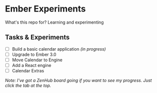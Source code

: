# Ember Experiments

What's this repo for? Learning and experimenting

## Tasks & Experiments
- [ ] Build a basic calendar application *(in progress)*
- [ ] Upgrade to Ember 3.0
- [ ] Move Calendar to Engine
- [ ] Add a React engine
- [ ] Calendar Extras

*Note: I've got a ZenHub board going if you want to see my progress. Just click the tab at the top.*

